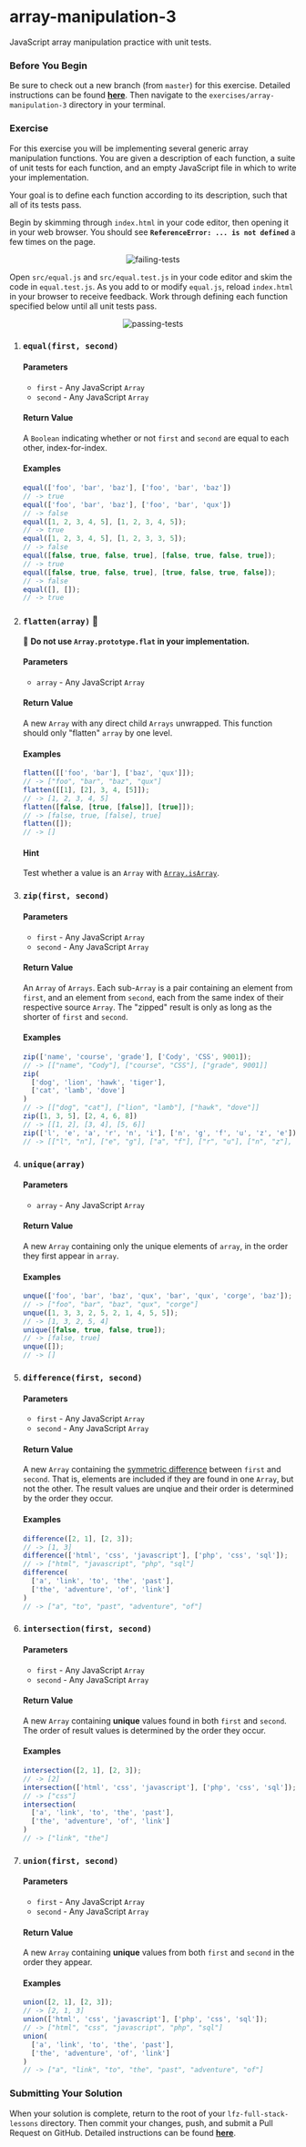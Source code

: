# array-manipulation-3

JavaScript array manipulation practice with unit tests.

### Before You Begin

Be sure to check out a new branch (from `master`) for this exercise. Detailed instructions can be found [**here**](../../guides/before-each-exercise.md). Then navigate to the `exercises/array-manipulation-3` directory in your terminal.

### Exercise

For this exercise you will be implementing several generic array manipulation functions. You are given a description of each function, a suite of unit tests for each function, and an empty JavaScript file in which to write your implementation.

Your goal is to define each function according to its description, such that all of its tests pass.

Begin by skimming through `index.html` in your code editor, then opening it in your web browser. You should see **`ReferenceError: ... is not defined`** a few times on the page.

<p align="middle">
  <img src="images/failing-tests.png" alt="failing-tests">
</p>

Open `src/equal.js` and `src/equal.test.js` in your code editor and skim the code in `equal.test.js`. As you add to or modify `equal.js`, reload `index.html` in your browser to receive feedback. Work through defining each function specified below until all unit tests pass.

<p align="middle">
  <img src="images/passing-tests.png" alt="passing-tests">
</p>

1. ### `equal(first, second)`

    #### Parameters

      - `first` - Any JavaScript `Array`
      - `second` - Any JavaScript `Array`

    #### Return Value

    A `Boolean` indicating whether or not `first` and `second` are equal to each other, index-for-index.

    #### Examples

    ```js
    equal(['foo', 'bar', 'baz'], ['foo', 'bar', 'baz'])
    // -> true
    equal(['foo', 'bar', 'baz'], ['foo', 'bar', 'qux'])
    // -> false
    equal([1, 2, 3, 4, 5], [1, 2, 3, 4, 5]);
    // -> true
    equal([1, 2, 3, 4, 5], [1, 2, 3, 3, 5]);
    // -> false
    equal([false, true, false, true], [false, true, false, true]);
    // -> true
    equal([false, true, false, true], [true, false, true, false]);
    // -> false
    equal([], []);
    // -> true
    ```

1. ### `flatten(array)` 🚨

    🚨 **Do not use `Array.prototype.flat` in your implementation.**

    #### Parameters

    - `array` - Any JavaScript `Array`

    #### Return Value

    A new `Array` with any direct child `Arrays` unwrapped. This function should only "flatten" `array` by one level.

    #### Examples

    ```js
    flatten([['foo', 'bar'], ['baz', 'qux']]);
    // -> ["foo", "bar", "baz", "qux"]
    flatten([[1], [2], 3, 4, [5]]);
    // -> [1, 2, 3, 4, 5]
    flatten([false, [true, [false]], [true]]);
    // -> [false, true, [false], true]
    flatten([]);
    // -> []
    ```

    #### Hint

    Test whether a value is an `Array` with [`Array.isArray`](https://developer.mozilla.org/en-US/docs/Web/JavaScript/Reference/Global_Objects/Array/isArray).

1. ### `zip(first, second)`

    #### Parameters

      - `first` - Any JavaScript `Array`
      - `second` - Any JavaScript `Array`

    #### Return Value

    An `Array` of `Arrays`. Each sub-`Array` is a pair containing an element from `first`, and an element from `second`, each from the same index of their respective source `Array`. The "zipped" result is only as long as the shorter of `first` and `second`.

    #### Examples

    ```js
    zip(['name', 'course', 'grade'], ['Cody', 'CSS', 9001]);
    // -> [["name", "Cody"], ["course", "CSS"], ["grade", 9001]]
    zip(
      ['dog', 'lion', 'hawk', 'tiger'],
      ['cat', 'lamb', 'dove']
    )
    // -> [["dog", "cat"], ["lion", "lamb"], ["hawk", "dove"]]
    zip([1, 3, 5], [2, 4, 6, 8])
    // -> [[1, 2], [3, 4], [5, 6]]
    zip(['l', 'e', 'a', 'r', 'n', 'i'], ['n', 'g', 'f', 'u', 'z', 'e'])
    // -> [["l", "n"], ["e", "g"], ["a", "f"], ["r", "u"], ["n", "z"], ["i", "e"]]
    ```

1. ### `unique(array)`

    #### Parameters

      - `array` - Any JavaScript `Array`

    #### Return Value

    A new `Array` containing only the unique elements of `array`, in the order they first appear in `array`.

    #### Examples

    ```js
    unque(['foo', 'bar', 'baz', 'qux', 'bar', 'qux', 'corge', 'baz']);
    // -> ["foo", "bar", "baz", "qux", "corge"]
    unque([1, 3, 3, 2, 5, 2, 1, 4, 5, 5]);
    // -> [1, 3, 2, 5, 4]
    unique([false, true, false, true]);
    // -> [false, true]
    unque([]);
    // -> []
      ```

1. ### `difference(first, second)`

    #### Parameters

    - `first` - Any JavaScript `Array`
    - `second` - Any JavaScript `Array`

    #### Return Value

    A new `Array` containing the [symmetric difference](https://en.wikipedia.org/wiki/Symmetric_difference) between `first` and `second`. That is, elements are included if they are found in one `Array`, but not the other. The result values are unqiue and their order is determined by the order they occur.

    #### Examples

    ```js
    difference([2, 1], [2, 3]);
    // -> [1, 3]
    difference(['html', 'css', 'javascript'], ['php', 'css', 'sql']);
    // -> ["html", "javascript", "php", "sql"]
    difference(
      ['a', 'link', 'to', 'the', 'past'],
      ['the', 'adventure', 'of', 'link']
    )
    // -> ["a", "to", "past", "adventure", "of"]
    ```

1. ### `intersection(first, second)`

    #### Parameters

    - `first` - Any JavaScript `Array`
    - `second` - Any JavaScript `Array`

    #### Return Value

    A new `Array` containing **unique** values found in both `first` and `second`. The order of result values is determined by the order they occur.

    #### Examples

    ```js
    intersection([2, 1], [2, 3]);
    // -> [2]
    intersection(['html', 'css', 'javascript'], ['php', 'css', 'sql']);
    // -> ["css"]
    intersection(
      ['a', 'link', 'to', 'the', 'past'],
      ['the', 'adventure', 'of', 'link']
    )
    // -> ["link", "the"]
    ```

1. ### `union(first, second)`

    #### Parameters

    - `first` - Any JavaScript `Array`
    - `second` - Any JavaScript `Array`

    #### Return Value

    A new `Array` containing **unique** values from both `first` and `second` in the order they appear.

    #### Examples

    ```js
    union([2, 1], [2, 3]);
    // -> [2, 1, 3]
    union(['html', 'css', 'javascript'], ['php', 'css', 'sql']);
    // -> ["html", "css", "javascript", "php", "sql"]
    union(
      ['a', 'link', 'to', 'the', 'past'],
      ['the', 'adventure', 'of', 'link']
    )
    // -> ["a", "link", "to", "the", "past", "adventure", "of"]
    ```


### Submitting Your Solution

When your solution is complete, return to the root of your `lfz-full-stack-lessons` directory. Then commit your changes, push, and submit a Pull Request on GitHub. Detailed instructions can be found [**here**](../../guides/after-each-exercise.md).
